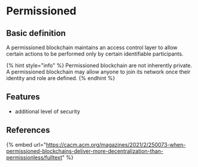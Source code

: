 # Permissioned

## Basic definition

A permissioned blockchain maintains an access control layer to allow certain actions to be performed only by certain identifiable participants.

{% hint style="info" %}
Permissioned blockchain are not inherently private. A permissioned blockchain may allow anyone to join its network once their identity and role are defined.
{% endhint %}

## Features

* additional level of security

## References

{% embed url="https://cacm.acm.org/magazines/2021/2/250073-when-permissioned-blockchains-deliver-more-decentralization-than-permissionless/fulltext" %}



